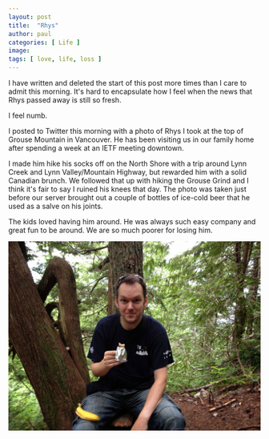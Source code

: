 ```yaml
---
layout: post
title:  "Rhys"
author: paul
categories: [ Life ]
image: 
tags: [ love, life, loss ]
---
```

I have written and deleted the start of this post more times than I care to admit this morning. It's hard to encapsulate how I feel when the news that Rhys passed away is still so fresh. 

I feel numb.

I posted to Twitter this morning with a photo of Rhys I took at the top of Grouse Mountain in Vancouver. He has been visiting us in our family home after spending a week at an IETF meeting downtown. 

I made him hike his socks off on the North Shore with a trip around Lynn Creek and Lynn Valley/Mountain Highway, but rewarded him with a solid Canadian brunch. We followed that up with hiking the Grouse Grind and I think it's fair to say I ruined his knees that day. The photo was taken just before our server brought out a couple of bottles of ice-cold beer that he used as a salve on his joints. 

The kids loved having him around. He was always such easy company and great fun to be around. We are so much poorer for losing him. 

![](/images/featured/rhys.jpeg)





